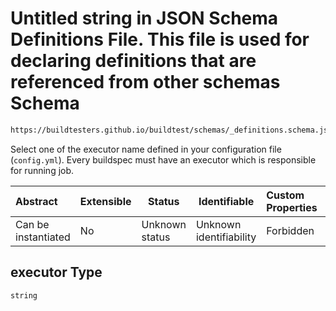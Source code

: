 # Untitled string in JSON Schema Definitions File. This file is used for declaring definitions that are referenced from other schemas Schema

```txt
https://buildtesters.github.io/buildtest/schemas/_definitions.schema.json#/definitions/executor
```

Select one of the executor name defined in your configuration file (`config.yml`). Every buildspec must have an executor which is responsible for running job. 


| Abstract            | Extensible | Status         | Identifiable            | Custom Properties | Additional Properties | Access Restrictions | Defined In                                                                            |
| :------------------ | ---------- | -------------- | ----------------------- | :---------------- | --------------------- | ------------------- | ------------------------------------------------------------------------------------- |
| Can be instantiated | No         | Unknown status | Unknown identifiability | Forbidden         | Allowed               | none                | [\_definitions.schema.json\*](../out/_definitions.schema.json "open original schema") |

## executor Type

`string`
